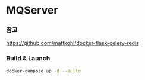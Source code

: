 # MQServer

### 참고
https://github.com/mattkohl/docker-flask-celery-redis

### Build & Launch

```bash
docker-compose up -d --build
```
